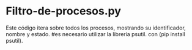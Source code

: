 # Filtro-de-procesos.py
Este código itera sobre todos los procesos, mostrando su identificador, nombre y estado. #es necesario utilizar la librería psutil. con (pip install psutil).
